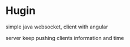 # Hugin

simple java websocket, client with angular

server keep pushing clients information and time
